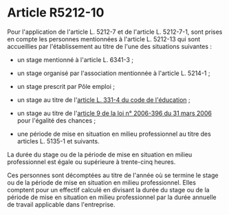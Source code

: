 # Article R5212-10

Pour l'application de l'article L. 5212-7 et de l'article L. 5212-7-1, sont prises en compte les personnes mentionnées à l'article L. 5212-13 qui sont accueillies par l'établissement au titre de l'une des situations suivantes :

- un stage mentionné à l'article L. 6341-3 ;

- un stage organisé par l'association mentionnée à l'article L. 5214-1 ;

- un stage prescrit par Pôle emploi ;

- un stage au titre de l'[article L. 331-4 du code de l'éducation][1] ;

- un stage au titre de l'[article 9 de la loi n° 2006-396 du 31 mars 2006][2] pour l'égalité des chances ;

- une période de mise en situation en milieu professionnel au titre des articles L. 5135-1 et suivants. 

La durée du stage ou de la période de mise en situation en milieu professionnel est égale ou supérieure à trente-cinq heures.

Ces personnes sont décomptées au titre de l'année où se termine le stage ou de la période de mise en situation en milieu professionnel. Elles comptent pour un effectif calculé en divisant la durée du stage ou de la période de mise en situation en milieu professionnel par la durée annuelle de travail applicable dans l'entreprise.

 [1]: /affichCodeArticle.do?cidTexte=LEGITEXT000006071191&idArticle=LEGIARTI000006524803&dateTexte=&categorieLien=cid
 [2]: /affichTexteArticle.do?cidTexte=JORFTEXT000000268539&idArticle=LEGIARTI000006659136&dateTexte=&categorieLien=cid